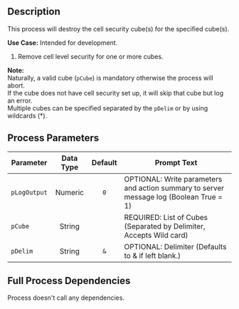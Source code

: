 ## Description
   
 This process will destroy the cell security cube(s) for the specified cube(s).  
     
**Use Case:**    Intended for development.  
1. Remove cell level security for one or more cubes.  
     
**Note:**     
 Naturally, a valid cube (`pCube`) is mandatory otherwise the process will abort.  
 If the cube does not have cell security set up, it will skip that cube but log an error.  
 Multiple cubes can be specified separated by the `pDelim` or by using wildcards (*).  
## Process Parameters
  
|Parameter|Data Type|Default|Prompt Text|
  |---|:-:|:-:|---|
  |`pLogOutput`|Numeric|`0`|OPTIONAL: Write parameters and action summary to server message log (Boolean True = 1)|
  |`pCube`|String||REQUIRED: List of Cubes (Separated by Delimiter, Accepts Wild card)|
  |`pDelim`|String|`&`|OPTIONAL: Delimiter (Defaults to & if left blank.)|
  ## Full Process Dependencies
Process doesn't call any dependencies.  
